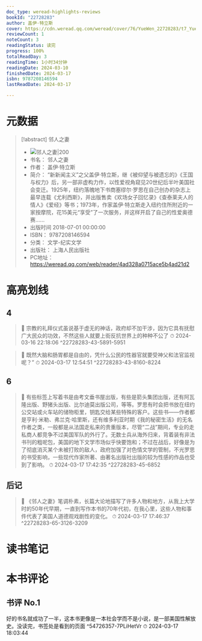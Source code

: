 ```yaml
---
doc_type: weread-highlights-reviews
bookId: "22728283"
author: 盖伊·特立斯
cover: https://cdn.weread.qq.com/weread/cover/76/YueWen_22728283/t7_YueWen_22728283.jpg
reviewCount: 1
noteCount: 3
readingStatus: 读完
progress: 100%
totalReadDay: 3
readingTime: 1小时34分钟
readingDate: 2024-03-10
finishedDate: 2024-03-17
isbn: 9787208146594
lastReadDate: 2024-03-17

---
```

# 元数据
> [!abstract] 邻人之妻
> - ![ 邻人之妻|200](https://cdn.weread.qq.com/weread/cover/76/YueWen_22728283/t7_YueWen_22728283.jpg)
> - 书名： 邻人之妻
> - 作者： 盖伊·特立斯
> - 简介： “新新闻主义”之父盖伊·特立斯，继《被仰望与被遗忘的》《王国与权力》后，另一部非虚构力作，以性爱视角窥见20世纪后半叶美国社会变迁。1925年，纽约落魄地下书商塞缪尔·罗思在自己创办的杂志上最早连载《尤利西斯》，并出版售卖《欢场女子回忆录》《查泰莱夫人的情人》《爱经》等书；1973年，作家盖伊·特立斯走入纽约住所附近的一家按摩院，花15美元“享受”了一次服务，并这样开启了自己的性爱奥德赛……
> - 出版时间 2018-07-01 00:00:00
> - ISBN： 9787208146594
> - 分类： 文学-纪实文学
> - 出版社： 上海人民出版社
> - PC地址：https://weread.qq.com/web/reader/4ad328a0715ace5b4ad21d2

# 高亮划线

## 4

> 📌 宗教的礼拜仪式虽说基于虚无的神话，政府却不加干涉，因为它具有抚慰广大民众的功效，不然这些人就要上街反抗世界上的种种不公了 
> ⏱ 2024-03-16 22:18:06 ^22728283-43-5891-5951

> 📌 既然大脑和肠胃都是自由的，凭什么公民的性器官就要受神父和法官监视呢？” 
> ⏱ 2024-03-17 12:54:51 ^22728283-43-8160-8224

## 6

> 📌 有些标签上写着书是由考文垂书屋出版，有些是箭头集团出版，还有阿瓦隆出版、野猪头出版、比尔迪莫出版公司，等等。罗思有时会把书放在纽约公交站或火车站的储物柜里，钥匙交给某些特殊的客户。这些书——作者都是亨利·米勒、弗兰克·哈里斯，还有维多利亚时期《我的秘密生活》的无名作者之类，一般都是从法国走私来的贵重版本，尽管“二战”期间，专业的走私商人都竞争不过美国军队的外行了。无数士兵从海外归来，背着装有非法书刊的粗呢包，美国的地下文学市场似乎快要饱和；不过在战后，好像是为了彻底消灭某个未被打败的敌人，政府加强了对色情文学的管制，不光罗思的书受影响，一些现代作家所著、由著名出版社出版的较为性感的作品也受到了影响。 
> ⏱ 2024-03-17 17:42:35 ^22728283-45-6852

## 后记

> 📌 《邻人之妻》笔调朴素，长篇大论地描写了许多人物和地方，从我上大学时的50年代早期，一直到写作本书的70年代初，在我心里，这些人物和事件代表了美国人道德观戏剧性的变化。 
> ⏱ 2024-03-17 17:46:37 ^22728283-65-3126-3209

# 读书笔记

# 本书评论

## 书评 No.1 
好的书名就成功了一半，这本书更像是一本社会学而不是小说，是一部美国性解放史。没读完，书签处是看到的页面 ^54726357-7PLiHetVr
⏱ 2024-03-17 18:03:44
